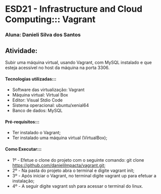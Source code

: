 # ESD21 - Infrastructure and Cloud Computing::: Vagrant

### Aluna: Danieli Silva dos Santos

## Atividade:
Subir uma máquina virtual, usando Vagrant, com MySQL instalado e que esteja acessível no host da máquina na porta 3306.

#### Tecnologias utilizadas:::
* Software das virtualização: Vagrant
* Máquina virtual: Virtual Box
* Editor: Visual Stdio Code
* Sistema operacional: ubuntu/xenial64
* Banco de dados: MySQL

#### Pré-requisitos:::
* Ter instalado o Vagrant;
* Ter instalado uma máquina virtual (VirtualBox);

#### Como Executar:::
* 1º - Efetue o clone do projeto com o seguinte comando: git clone https://github.com/danieliImpacta/vagrant.git;
* 2º - Na pasta do projeto abra o terminal e digite vagrant init;
* 3º - Após iniciar o Vagrant, no terminal digite vagrant up para efetuar a instalação;
* 4º - A seguir digite vagrant ssh para acessar o terminal do linux.


